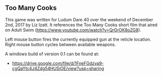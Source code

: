 Too Many Cooks
---
This game was written for Ludum Dare 40 over the weekend of December 2nd, 2017 by Liz Izatt.  It references the Too Many Cooks short film that aired on Adult Swim (https://www.youtube.com/watch?v=QrGrOK8oZG8).

Left mouse button fires the currently equipped gun at the reticle location.  Right mouse button cycles between available weapons.  


A windows build of version 0.1 can be found at:
* https://drive.google.com/file/d/1FneFGdzva9-cgQaYtc4J4Zdg54HUSiOE/view?usp=sharing